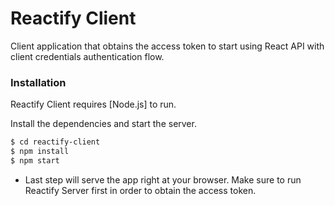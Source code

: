 # Reactify Client

Client application that obtains the access token to start using React API with client credentials authentication flow.

### Installation

Reactify Client requires [Node.js] to run.

Install the dependencies and start the server.

```sh
$ cd reactify-client
$ npm install
$ npm start
```

* Last step will serve the app right at your browser. Make sure to run Reactify Server first in order to obtain the access token.
